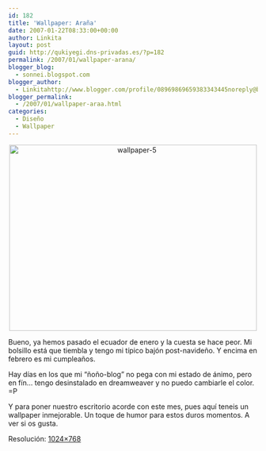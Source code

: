 ```yaml
---
id: 182
title: 'Wallpaper: Araña'
date: 2007-01-22T08:33:00+00:00
author: Linkita
layout: post
guid: http://qukiyegi.dns-privadas.es/?p=182
permalink: /2007/01/wallpaper-arana/
blogger_blog:
  - sonnei.blogspot.com
blogger_author:
  - Linkitahttp://www.blogger.com/profile/08969869659383343445noreply@blogger.com
blogger_permalink:
  - /2007/01/wallpaper-araa.html
categories:
  - Diseño
  - Wallpaper
---
```

<div style="text-align: center;">
  <a href="http://www.flickr.com/photos/linkita/353058216/"><img src="http://farm1.static.flickr.com/152/353058216_22845e6c23.jpg" alt="wallpaper-5" border="0" height="375" width="500" /></a>
</div>

Bueno, ya hemos pasado el ecuador de enero y la cuesta se hace peor. Mi bolsillo está que tiembla y tengo mi típico bajón post-navideño. Y encima en febrero es mi cumpleaños.

Hay días en los que mi &#8220;ñoño-blog&#8221; no pega con mi estado de ánimo, pero en fín&#8230; tengo desinstalado en dreamweaver y no puedo cambiarle el color. =P

Y para poner nuestro escritorio acorde con este mes, pues aquí teneis un wallpaper inmejorable. Un toque de humor para estos duros momentos. A ver si os gusta.

Resolución: [1024&#215;768](http://farm1.static.flickr.com/152/353058216_22845e6c23_o.jpg)